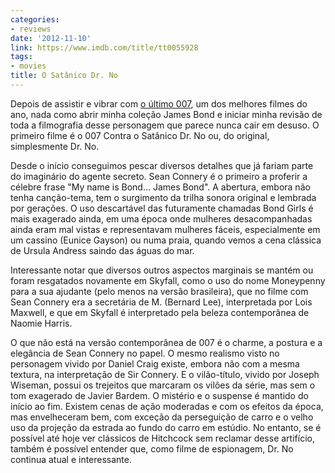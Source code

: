 ```yaml
---
categories:
- reviews
date: '2012-11-10'
link: https://www.imdb.com/title/tt0055928
tags:
- movies
title: O Satânico Dr. No
---
```


Depois de assistir e vibrar com [o último 007], um dos melhores filmes do ano, nada como abrir minha coleção James Bond e iniciar minha revisão de toda a filmografia desse personagem que parece nunca cair em desuso. O primeiro filme é o 007 Contra o Satânico Dr. No ou, do original, simplesmente Dr. No.

Desde o início conseguimos pescar diversos detalhes que já fariam parte do imaginário do agente secreto. Sean Connery é o primeiro a proferir a célebre frase "My name is Bond... James Bond". A abertura, embora não tenha canção-tema, tem o surgimento da trilha sonora original e lembrada por gerações. O uso descartável das futuramente chamadas Bond Girls é mais exagerado ainda, em uma época onde mulheres desacompanhadas ainda eram mal vistas e representavam mulheres fáceis, especialmente em um cassino (Eunice Gayson) ou numa praia, quando vemos a cena clássica de Ursula Andress saindo das águas do mar.

Interessante notar que diversos outros aspectos marginais se mantém ou foram resgatados novamente em Skyfall, como o uso do nome Moneypenny para a sua ajudante (pelo menos na versão brasileira), que no filme com Sean Connery era a secretária de M. (Bernard Lee), interpretada por Lois Maxwell, e que em Skyfall é interpretado pela beleza contemporânea de Naomie Harris.

O que não está na versão contemporânea de 007 é o charme, a postura e a elegância de Sean Connery no papel. O mesmo realismo visto no personagem vivido por Daniel Craig existe, embora não com a mesma textura, na interpretação de Sir Connery. E o vilão-título, vivido por Joseph Wiseman, possui os trejeitos que marcaram os vilões da série, mas sem o tom exagerado de Javier Bardem. O mistério e o suspense é mantido do início ao fim. Existem cenas de ação moderadas e com os efeitos da época, mas envelheceram bem, com exceção da perseguição de carro e o velho uso da projeção da estrada ao fundo do carro em estúdio. No entanto, se é possível até hoje ver clássicos de Hitchcock sem reclamar desse artifício, também é possível entender que, como filme de espionagem, Dr. No continua atual e interessante.

[o último 007]: /007-operacao-skyfall